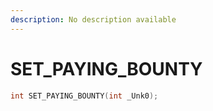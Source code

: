 ```yaml
---
description: No description available 
---
```


# SET_PAYING_BOUNTY

```cpp
int SET_PAYING_BOUNTY(int _Unk0);
```